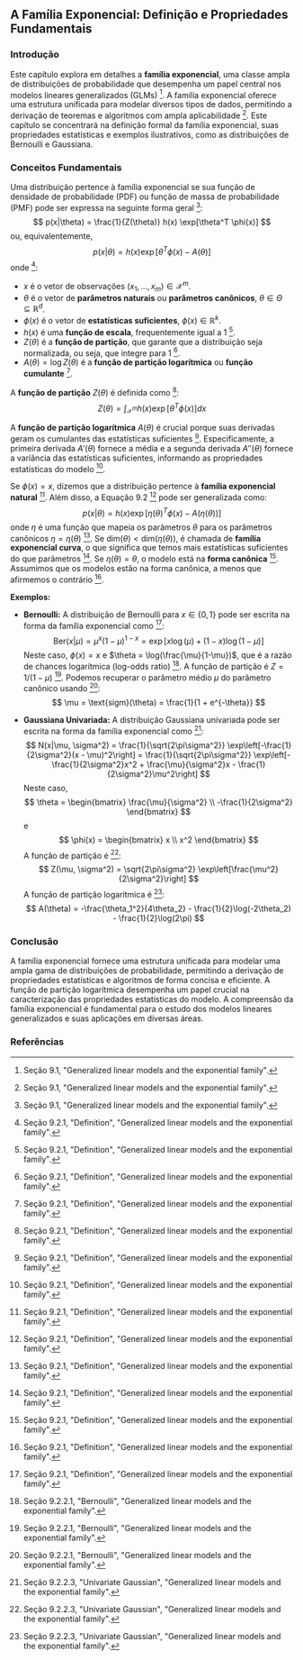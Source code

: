 ## A Família Exponencial: Definição e Propriedades Fundamentais

### Introdução
Este capítulo explora em detalhes a **família exponencial**, uma classe ampla de distribuições de probabilidade que desempenha um papel central nos modelos lineares generalizados (GLMs) [^1]. A família exponencial oferece uma estrutura unificada para modelar diversos tipos de dados, permitindo a derivação de teoremas e algoritmos com ampla aplicabilidade [^1]. Este capítulo se concentrará na definição formal da família exponencial, suas propriedades estatísticas e exemplos ilustrativos, como as distribuições de Bernoulli e Gaussiana.

### Conceitos Fundamentais
Uma distribuição pertence à família exponencial se sua função de densidade de probabilidade (PDF) ou função de massa de probabilidade (PMF) pode ser expressa na seguinte forma geral [^1]:
$$ p(x|\theta) = \frac{1}{Z(\theta)} h(x) \exp[\theta^T \phi(x)] $$
ou, equivalentemente,
$$ p(x|\theta) = h(x) \exp[\theta^T \phi(x) - A(\theta)] $$
onde [^2]:
*   $x$ é o vetor de observações $(x_1, ..., x_m) \in \mathcal{X}^m$.
*   $\theta$ é o vetor de **parâmetros naturais** ou **parâmetros canônicos**, $\theta \in \Theta \subseteq \mathbb{R}^d$.
*   $\phi(x)$ é o vetor de **estatísticas suficientes**, $\phi(x) \in \mathbb{R}^k$.
*   $h(x)$ é uma **função de escala**, frequentemente igual a 1 [^2].
*   $Z(\theta)$ é a **função de partição**, que garante que a distribuição seja normalizada, ou seja, que integre para 1 [^2].
*   $A(\theta) = \log Z(\theta)$ é a **função de partição logarítmica** ou **função cumulante** [^2].

A **função de partição** $Z(\theta)$ é definida como [^2]:
$$ Z(\theta) = \int_{\mathcal{X}^m} h(x) \exp[\theta^T \phi(x)] dx $$

A **função de partição logarítmica** $A(\theta)$ é crucial porque suas derivadas geram os cumulantes das estatísticas suficientes [^2]. Especificamente, a primeira derivada $A'(\theta)$ fornece a média e a segunda derivada $A''(\theta)$ fornece a variância das estatísticas suficientes, informando as propriedades estatísticas do modelo [^2].

Se $\phi(x) = x$, dizemos que a distribuição pertence à **família exponencial natural** [^2]. Além disso, a Equação 9.2 [^2] pode ser generalizada como:
$$ p(x|\theta) = h(x) \exp[\eta(\theta)^T \phi(x) - A(\eta(\theta))] $$
onde $\eta$ é uma função que mapeia os parâmetros $\theta$ para os parâmetros canônicos $\eta = \eta(\theta)$ [^2]. Se $\text{dim}(\theta) < \text{dim}(\eta(\theta))$, é chamada de **família exponencial curva**, o que significa que temos mais estatísticas suficientes do que parâmetros [^2]. Se $\eta(\theta) = \theta$, o modelo está na **forma canônica** [^2]. Assumimos que os modelos estão na forma canônica, a menos que afirmemos o contrário [^2].

**Exemplos:**
*   **Bernoulli:** A distribuição de Bernoulli para $x \in \{0, 1\}$ pode ser escrita na forma da família exponencial como [^2]:
    $$     \text{Ber}(x|\mu) = \mu^x (1 - \mu)^{1-x} = \exp[x \log(\mu) + (1 - x) \log(1 - \mu)]     $$
    Neste caso, $\phi(x) = x$ e $\theta = \log(\frac{\mu}{1-\mu})$, que é a razão de chances logarítmica (log-odds ratio) [^3]. A função de partição é $Z = 1/(1-\mu)$ [^3].
    Podemos recuperar o parâmetro médio $\mu$ do parâmetro canônico usando [^3]:
    $$     \mu = \text{sigm}(\theta) = \frac{1}{1 + e^{-\theta}}     $$

*   **Gaussiana Univariada:** A distribuição Gaussiana univariada pode ser escrita na forma da família exponencial como [^4]:
    $$     N(x|\mu, \sigma^2) = \frac{1}{\sqrt{2\pi\sigma^2}} \exp\left[-\frac{1}{2\sigma^2}(x - \mu)^2\right] = \frac{1}{\sqrt{2\pi\sigma^2}} \exp\left[-\frac{1}{2\sigma^2}x^2 + \frac{\mu}{\sigma^2}x - \frac{1}{2\sigma^2}\mu^2\right]     $$
    Neste caso,
    $$     \theta = \begin{bmatrix} \frac{\mu}{\sigma^2} \\ -\frac{1}{2\sigma^2} \end{bmatrix}     $$
    e
    $$     \phi(x) = \begin{bmatrix} x \\ x^2 \end{bmatrix}     $$
    A função de partição é [^4]:
    $$     Z(\mu, \sigma^2) = \sqrt{2\pi\sigma^2} \exp\left[\frac{\mu^2}{2\sigma^2}\right]     $$
    A função de partição logarítmica é [^4]:
    $$     A(\theta) = -\frac{\theta_1^2}{4\theta_2} - \frac{1}{2}\log(-2\theta_2) - \frac{1}{2}\log(2\pi)     $$

### Conclusão
A família exponencial fornece uma estrutura unificada para modelar uma ampla gama de distribuições de probabilidade, permitindo a derivação de propriedades estatísticas e algoritmos de forma concisa e eficiente. A função de partição logarítmica desempenha um papel crucial na caracterização das propriedades estatísticas do modelo. A compreensão da família exponencial é fundamental para o estudo dos modelos lineares generalizados e suas aplicações em diversas áreas.

### Referências
[^1]: Seção 9.1, "Generalized linear models and the exponential family".
[^2]: Seção 9.2.1, "Definition", "Generalized linear models and the exponential family".
[^3]: Seção 9.2.2.1, "Bernoulli", "Generalized linear models and the exponential family".
[^4]: Seção 9.2.2.3, "Univariate Gaussian", "Generalized linear models and the exponential family".

<!-- END -->